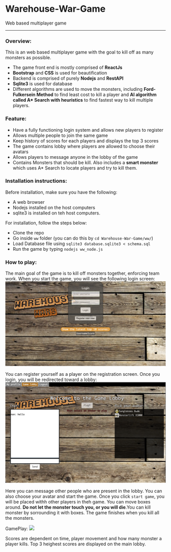 # Warehouse-War-Game
Web based multiplayer game
<hr>

### Overview:

This is an web based multiplayer game with the goal to kill off as many monsters as possible.

- The game front end is mostly comprised of **ReactJs**
- **Bootstrap** and **CSS** is used for beautification
- Backend is comprised of purely **Nodejs** and **RestAPI**
- **Sqlite3** is used for database
- Different algorithms are used to move the monsters, including __Ford-Fulkersein Method__ to find least cost to kill a player and __AI algorithm called A* Search  with heuristics__ to find fastest way to kill multiple players.

### Feature:
- Have a fully functioning login system and allows new players to register
- Allows multiple people to join the same game
- Keep history of scores for each players and displays the top 3 scores
- The game contains lobby where players are allowed to choose their avatars 
- Allows players to message anyone in the lobby of the game
- Contains Monsters that should be kill. Also includes a **smart monster** which uses A\* Search to locate players and try to kill them.

### Installation instructions:
Before installation, make sure you have the following:

- A web browser
- Nodejs installed on the host computers
- sqlite3 is installed on teh host computers.

For installation, follow the steps below:

- Clone the repo
- Go inside `ww` folder (you can do this by `cd Warehouse-War-Game/ww/`)
- Load Database file using `sqlite3 database.sqlite3 < schema.sql`
- Run the game by typing `nodejs ww_node.js` 

### How to play:
The main goal of the game is to kill off monsters together, enforcing team work. When you start the game, you will see the following login screen:
![](images/login.png)

You can register yourself as a player on the registration screen. Once you login, you will be redirected toward a lobby:
![](images/lobby.png)

Here you can message other people who are present in the lobby. You can also choose your avatar and start the game.
Once you click `start game`, you will be placed withh other players in theh game. You can move boxes around. **Do not let the monster touch you, or you will die**.You can kill monster by sorrounding it with boxes. The game finishes when you kill all the monsters.

GamePlay:
![](images/play.png)

Scores are dependent on time, player movement and how many monster a player kills. Top 3 heighest scores are displayed on the main lobby.


